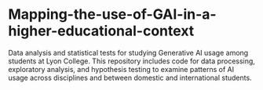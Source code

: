 # Mapping-the-use-of-GAI-in-a-higher-educational-context
Data analysis and statistical tests for studying Generative AI usage among students at Lyon College. This repository includes code for data processing, exploratory analysis, and hypothesis testing to examine patterns of AI usage across disciplines and between domestic and international students.
